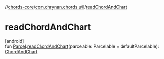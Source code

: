 //[chords-core](../../index.md)/[com.chrynan.chords.util](index.md)/[readChordAndChart](read-chord-and-chart.md)

# readChordAndChart

[android]\
fun [Parcel](https://developer.android.com/reference/kotlin/android/os/Parcel.html).[readChordAndChart](read-chord-and-chart.md)(parcelable: Parcelable = defaultParcelable): [ChordAndChart](../../../chords-core/chords-core/com.chrynan.chords.model/-chord-and-chart/index.md)
